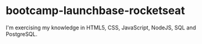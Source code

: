 # bootcamp-launchbase-rocketseat
I'm exercising my knowledge in HTML5, CSS, JavaScript, NodeJS, SQL and PostgreSQL.
